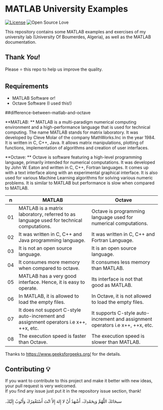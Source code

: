 # MATLAB University Examples
[![License](https://img.shields.io/badge/License-MIT-blue.svg)](LICENSE)
![Open Source Love](https://badges.frapsoft.com/os/v1/open-source.svg?v=102)

This repository contains some MATLAB examples and exercises of my university lab (University Of Boumerdes, Algeria), as well as the MATLAB documentation.<br>

## Thank _You_!
Please :star: this repo to help us improve the quality.

## Requirements
* MATLAB Software
or!
* Octave Software (I used this!)

##difference-between-matlab-and-octave

**MATLAB: **
MATLAB is a multi-paradigm numerical computing environment and a high-performance language that is used for technical computing. The name MATLAB stands for matrix laboratory. It was developed by Cleve Molar of the company MathWorks.Inc in the year 1984. It is written in C, C++, Java. It allows matrix manipulations, plotting of functions, implementation of algorithms and creation of user interfaces.

**Octave: **
Octave is software featuring a high-level programming language, primarily intended for numerical computations. It was developed by John W. Eaton and written in  C, C++, Fortran languages. It comes up with a text interface along with an experimental graphical interface. It is also used for various Machine Learning algorithms for solving various numeric problems. It is similar to MATLAB but performance is slow when compared to MATLAB.


| n | MATLAB  | Octave |
| ------------- | ------------- | ------------- |
| 01 | MATLAB is a matrix laboratory, referred to as language used for technical computations.  | Octave is programming language used for numerical computations.  |
| 02 | It was written in C, C++ and Java programming language.  | It was written in C, C++ and Fortran Language.  |
| 03 | It is not an open source language. | It is an open source language. |
| 04 | It consumes more memory when compared to octave. | It consumes less memory than MATLAB. |
| 05 | MATLAB has a very good interface. Hence, it is easy to operate.  | Its interface is not that good as MATLAB. |
| 06 | In MATLAB, it is allowed to load the empty files. | In Octave, it is not allowed to load the empty files. |
| 07 | It does not support C-style auto-increment and assignment operators i.e  x++, ++x, etc. | It  supports C-style auto-increment and assignment operators i.e  x++, ++x, etc. |
| 08 | The execution speed is faster than Octave. | The execution speed is slower than MATLAB.|

Thanks to <a href="https://www.geeksforgeeks.org/">https://www.geeksforgeeks.org/<a> for the details.


## Contributing 💡
If you want to contribute to this project and make it better with new ideas, your pull request is very welcomed.<br>
If you find any issue just put it in the repository issue section, thank!<br><br>
.سبحَانَكَ اللَّهُمَّ وَبِحَمْدِكَ، أَشْهَدُ أَنْ لا إِلهَ إِلأَ انْتَ أَسْتَغْفِرُكَ وَأَتْوبُ إِلَيْكَ

